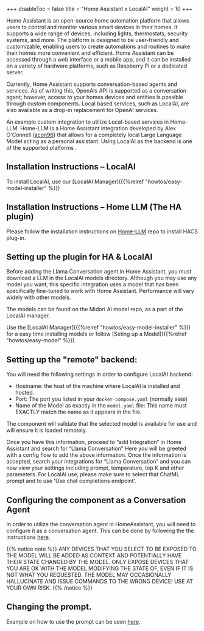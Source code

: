 
+++
disableToc = false
title = "Home Assistant x LocalAI"
weight = 10
+++

Home Assistant is an open-source home automation platform that allows users to control and monitor various smart devices in their homes. It supports a wide range of devices, including lights, thermostats, security systems, and more. The platform is designed  to be user-friendly and customizable, enabling users to create automations and routines to make their homes more convenient and efficient. Home Assistant can be accessed through a web interface or a mobile app, and it can be installed on a variety of hardware platforms, such as Raspberry Pi or a dedicated server.

Currently, Home Assistant supports conversation-based agents and services. As of writing this, OpenAIs API is supported as a conversation agent; however, access to your homes devices and entities is possible through custom components. Local based services, such as LocalAI, are also available as a drop-in replacement for OpenAI services.

An example custom integration to utilize Local-based services in Home-LLM. Home-LLM is a Home Assistant integration developed by Alex O'Connell ([acon96](https://github.com/acon96)) that allows for a completely local Large Language Model acting as a personal assistant. Using LocalAI as the backend is one of the supported platforms .

## Installation Instructions – LocalAI

To install LocalAI, use our [LocalAI Manager]({{%relref "howtos/easy-model-installer" %}})

## Installation Instructions – Home LLM (The HA plugin)

Please follow the installation instructions on [Home-LLM](https://github.com/acon96/home-llm?tab=readme-ov-file#installing-with-hacs) repo to install HACS plug-in.

## Setting up the plugin for HA & LocalAI

Before adding the Llama Conversation agent in Home Assistant, you must download a LLM in the LocalAI models directory. Although you may use any model you want, this specific integration uses a model that has been specifically fine-tuned to work with Home Assistant. Performance will vary widely with other models.

The models can be found on the Midori AI model repo, as a part of the LocalAI manager.

Use the [LocalAI Manager]({{%relref "howtos/easy-model-installer" %}}) for a easy time installing models or follow [Seting up a Model]({{%relref "howtos/easy-model" %}})

## Setting up the "remote" backend:

You will need the following settings in order to configure LocalAI backend:

- Hostname: the host of the machine where LocalAI is installed and hosted.
- Port: The port you listed in your ``docker-compose.yaml`` (normally ``8080``)
- Name of the Model as exactly in the `model.yaml` file: This name must EXACTLY match the name as it appears in the file.

The component will validate that the selected model is available for use and will ensure it is loaded remotely.

Once you have this information, proceed to “add Integration” in Home Assistant and search for “Llama Conversation” Here you will be greeted with a config flow to add the above information. Once the information is accepted, search your integrations for “Llama Conversation” and you can now view your settings including prompt, temperature, top K and other parameters. For LocalAI use, please make sure to select that ChatML prompt and to use 'Use chat completions endpoint'.

## Configuring the component as a Conversation Agent

In order to utilize the conversation agent in HomeAssistant, you will need to configure it as a conversation agent. This can be done by following the the instructions [here](https://github.com/acon96/home-llm?tab=readme-ov-file#configuring-the-component-as-a-conversation-agent).

{{% notice note %}}
ANY DEVICES THAT YOU SELECT TO BE EXPOSED TO THE MODEL WILL BE ADDED AS CONTEXT AND POTENTIALLY HAVE THEIR STATE CHANGED BY THE MODEL. ONLY EXPOSE DEVICES THAT YOU ARE OK WITH THE MODEL MODIFYING THE STATE OF, EVEN IF IT IS NOT WHAT YOU REQUESTED. THE MODEL MAY OCCASIONALLY HALLUCINATE AND ISSUE COMMANDS TO THE WRONG DEVICE! USE AT YOUR OWN RISK.
{{% /notice %}}

## Changing the prompt.

Example on how to use the prompt can be seen [here](https://github.com/acon96/home-llm?tab=readme-ov-file#model).
